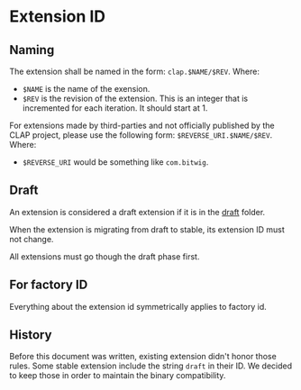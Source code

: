# Extension ID

## Naming

The extension shall be named in the form: `clap.$NAME/$REV`.
Where:
- `$NAME` is the name of the exension.
- `$REV` is the revision of the extension. This is an integer that is incremented for each iteration. It should start at 1.

For extensions made by third-parties and not officially published by the CLAP project, please use the following form: `$REVERSE_URI.$NAME/$REV`.
Where:
- `$REVERSE_URI` would be something like `com.bitwig`.

## Draft

An extension is considered a draft extension if it is in the [draft](../include/clap/ext/draft/) folder.

When the extension is migrating from draft to stable, its extension ID must not change.

All extensions must go though the draft phase first.

## For factory ID

Everything about the extension id symmetrically applies to factory id.

## History

Before this document was written, existing extension didn't honor those rules.
Some stable extension include the string `draft` in their ID.
We decided to keep those in order to maintain the binary compatibility.